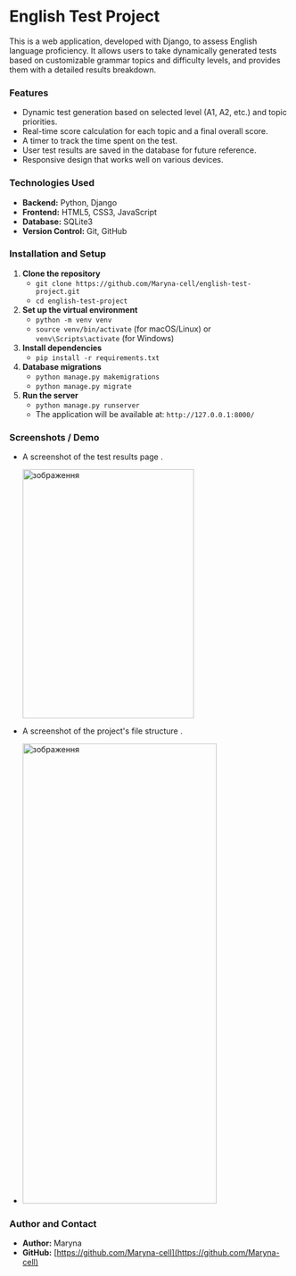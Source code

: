 # English Test Project

This is a web application, developed with Django, to assess English language proficiency. It allows users to take dynamically generated tests based on customizable grammar topics and difficulty levels, and provides them with a detailed results breakdown.

### Features
- Dynamic test generation based on selected level (A1, A2, etc.) and topic priorities.
- Real-time score calculation for each topic and a final overall score.
- A timer to track the time spent on the test.
- User test results are saved in the database for future reference.
- Responsive design that works well on various devices.

### Technologies Used
- **Backend:** Python, Django
- **Frontend:** HTML5, CSS3, JavaScript
- **Database:** SQLite3
- **Version Control:** Git, GitHub

### Installation and Setup
1.  **Clone the repository**
    * `git clone https://github.com/Maryna-cell/english-test-project.git`
    * `cd english-test-project`
2.  **Set up the virtual environment**
    * `python -m venv venv`
    * `source venv/bin/activate` (for macOS/Linux) or `venv\Scripts\activate` (for Windows)
3.  **Install dependencies**
    * `pip install -r requirements.txt`
4.  **Database migrations**
    * `python manage.py makemigrations`
    * `python manage.py migrate`
5.  **Run the server**
    * `python manage.py runserver`
    * The application will be available at: `http://127.0.0.1:8000/`

### Screenshots / Demo
- A screenshot of the test results page .
  
  <img width="307" height="446" alt="зображення" src="https://github.com/user-attachments/assets/a8d8406b-20c0-46dc-8948-7d4cc258beb6" />

- A screenshot of the project's file structure .
  
- <img width="348" height="824" alt="зображення" src="https://github.com/user-attachments/assets/2e0b991b-910d-4c3b-bc85-8e5bf0db49eb" />


### Author and Contact
- **Author:** Maryna
- **GitHub:** [https://github.com/Maryna-cell](https://github.com/Maryna-cell)
